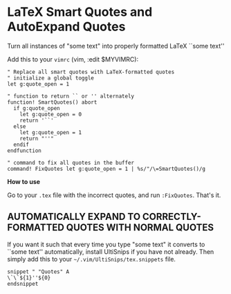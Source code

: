 # LaTeX Smart Quotes and AutoExpand Quotes #
Turn all instances of "some text" into properly formatted LaTeX ``some text'' 

Add this to your `vimrc` (vim, :edit $MYVIMRC):

```vimscript
" Replace all smart quotes with LaTeX-formatted quotes
" initialize a global toggle
let g:quote_open = 1

" function to return `` or '' alternately
function! SmartQuotes() abort
  if g:quote_open
    let g:quote_open = 0
    return '``'
  else
    let g:quote_open = 1
    return "''"
  endif
endfunction

" command to fix all quotes in the buffer
command! FixQuotes let g:quote_open = 1 | %s/"/\=SmartQuotes()/g
```

**How to use**

Go to your `.tex` file with the incorrect quotes, and run `:FixQuotes`. That's it.

## AUTOMATICALLY EXPAND TO CORRECTLY-FORMATTED QUOTES WITH NORMAL QUOTES ##

If you want it such that every time you type "some text" it converts to ``some text'' 
automatically, install UltiSnips if you have not already. Then simply add this to
your `~/.vim/UltiSnips/tex.snippets` file. 

```vimscript
snippet " "Quotes" A
\`\`${1}''${0}
endsnippet
```

